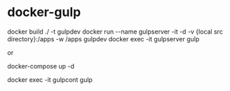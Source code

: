 # docker-gulp

docker build ./ -t gulpdev
docker run --name gulpserver -it -d -v {local src directory}:/apps -w /apps gulpdev
docker exec -it gulpserver gulp

or 

docker-compose up -d

docker exec -it gulpcont gulp

